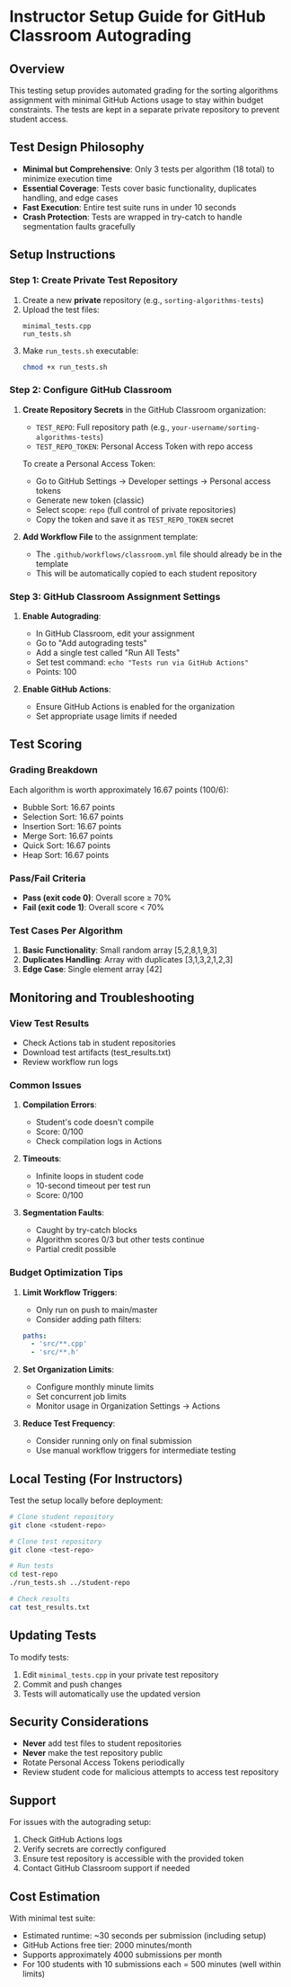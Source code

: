 # Instructor Setup Guide for GitHub Classroom Autograding

## Overview
This testing setup provides automated grading for the sorting algorithms assignment with minimal GitHub Actions usage to stay within budget constraints. The tests are kept in a separate private repository to prevent student access.

## Test Design Philosophy
- **Minimal but Comprehensive**: Only 3 tests per algorithm (18 total) to minimize execution time
- **Essential Coverage**: Tests cover basic functionality, duplicates handling, and edge cases
- **Fast Execution**: Entire test suite runs in under 10 seconds
- **Crash Protection**: Tests are wrapped in try-catch to handle segmentation faults gracefully

## Setup Instructions

### Step 1: Create Private Test Repository
1. Create a new **private** repository (e.g., `sorting-algorithms-tests`)
2. Upload the test files:
   ```
   minimal_tests.cpp
   run_tests.sh
   ```
3. Make `run_tests.sh` executable:
   ```bash
   chmod +x run_tests.sh
   ```

### Step 2: Configure GitHub Classroom

1. **Create Repository Secrets** in the GitHub Classroom organization:
   - `TEST_REPO`: Full repository path (e.g., `your-username/sorting-algorithms-tests`)
   - `TEST_REPO_TOKEN`: Personal Access Token with repo access
   
   To create a Personal Access Token:
   - Go to GitHub Settings → Developer settings → Personal access tokens
   - Generate new token (classic)
   - Select scope: `repo` (full control of private repositories)
   - Copy the token and save it as `TEST_REPO_TOKEN` secret

2. **Add Workflow File** to the assignment template:
   - The `.github/workflows/classroom.yml` file should already be in the template
   - This will be automatically copied to each student repository

### Step 3: GitHub Classroom Assignment Settings

1. **Enable Autograding**:
   - In GitHub Classroom, edit your assignment
   - Go to "Add autograding tests"
   - Add a single test called "Run All Tests"
   - Set test command: `echo "Tests run via GitHub Actions"`
   - Points: 100

2. **Enable GitHub Actions**:
   - Ensure GitHub Actions is enabled for the organization
   - Set appropriate usage limits if needed

## Test Scoring

### Grading Breakdown
Each algorithm is worth approximately 16.67 points (100/6):
- Bubble Sort: 16.67 points
- Selection Sort: 16.67 points  
- Insertion Sort: 16.67 points
- Merge Sort: 16.67 points
- Quick Sort: 16.67 points
- Heap Sort: 16.67 points

### Pass/Fail Criteria
- **Pass (exit code 0)**: Overall score ≥ 70%
- **Fail (exit code 1)**: Overall score < 70%

### Test Cases Per Algorithm
1. **Basic Functionality**: Small random array [5,2,8,1,9,3]
2. **Duplicates Handling**: Array with duplicates [3,1,3,2,1,2,3]
3. **Edge Case**: Single element array [42]

## Monitoring and Troubleshooting

### View Test Results
- Check Actions tab in student repositories
- Download test artifacts (test_results.txt)
- Review workflow run logs

### Common Issues

1. **Compilation Errors**:
   - Student's code doesn't compile
   - Score: 0/100
   - Check compilation logs in Actions

2. **Timeouts**:
   - Infinite loops in student code
   - 10-second timeout per test run
   - Score: 0/100

3. **Segmentation Faults**:
   - Caught by try-catch blocks
   - Algorithm scores 0/3 but other tests continue
   - Partial credit possible

### Budget Optimization Tips

1. **Limit Workflow Triggers**:
   - Only run on push to main/master
   - Consider adding path filters:
   ```yaml
   paths:
     - 'src/**.cpp'
     - 'src/**.h'
   ```

2. **Set Organization Limits**:
   - Configure monthly minute limits
   - Set concurrent job limits
   - Monitor usage in Organization Settings → Actions

3. **Reduce Test Frequency**:
   - Consider running only on final submission
   - Use manual workflow triggers for intermediate testing

## Local Testing (For Instructors)

Test the setup locally before deployment:

```bash
# Clone student repository
git clone <student-repo>

# Clone test repository
git clone <test-repo>

# Run tests
cd test-repo
./run_tests.sh ../student-repo

# Check results
cat test_results.txt
```

## Updating Tests

To modify tests:
1. Edit `minimal_tests.cpp` in your private test repository
2. Commit and push changes
3. Tests will automatically use the updated version

## Security Considerations

- **Never** add test files to student repositories
- **Never** make the test repository public
- Rotate Personal Access Tokens periodically
- Review student code for malicious attempts to access test repository

## Support

For issues with the autograding setup:
1. Check GitHub Actions logs
2. Verify secrets are correctly configured
3. Ensure test repository is accessible with the provided token
4. Contact GitHub Classroom support if needed

## Cost Estimation

With minimal test suite:
- Estimated runtime: ~30 seconds per submission (including setup)
- GitHub Actions free tier: 2000 minutes/month
- Supports approximately 4000 submissions per month
- For 100 students with 10 submissions each = 500 minutes (well within limits)
